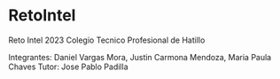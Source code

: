 # RetoIntel
Reto Intel 2023
Colegio Tecnico Profesional de Hatillo

Integrantes: Daniel Vargas Mora, Justin Carmona Mendoza, Maria Paula Chaves
Tutor: Jose Pablo Padilla
